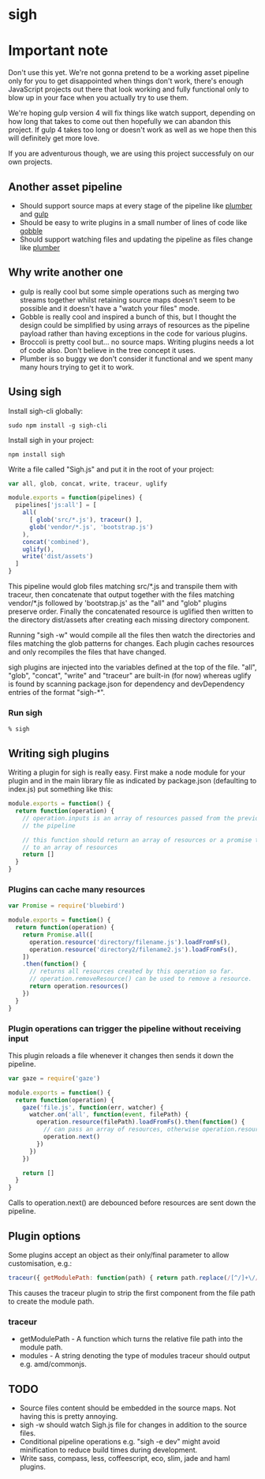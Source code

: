 # sigh

# Important note

Don't use this yet. We're not gonna pretend to be a working asset pipeline only for you to get disappointed when things don't work, there's enough JavaScript projects out there that look working and fully functional only to blow up in your face when you actually try to use them.

We're hoping gulp version 4 will fix things like watch support, depending on how long that takes to come out then hopefully we can abandon this project. If gulp 4 takes too long or doesn't work as well as we hope then this will definitely get more love.

If you are adventurous though, we are using this project successfuly on our own projects.

## Another asset pipeline

* Should support source maps at every stage of the pipeline like [plumber][plumber] and [gulp][gulp]
* Should be easy to write plugins in a small number of lines of code like [gobble][gobble]
* Should support watching files and updating the pipeline as files change like [plumber][plumber]

[plumber]: https://github.com/plumberjs/plumber
[gobble]: https://github.com/gobblejs/gobble
[gulp]: https://github.com/gulpjs/gulp

## Why write another one

* gulp is really cool but some simple operations such as merging two streams together whilst retaining source maps doesn't seem to be possible and it doesn't have a "watch your files" mode.
* Gobble is really cool and inspired a bunch of this, but I thought the design could be simplified by using arrays of resources as the pipeline payload rather than having exceptions in the code for various plugins.
* Broccoli is pretty cool but... no source maps. Writing plugins needs a lot of code also. Don't believe in the tree concept it uses.
* Plumber is so buggy we don't consider it functional and we spent many many hours trying to get it to work.

## Using sigh

Install sigh-cli globally:
```
sudo npm install -g sigh-cli
```

Install sigh in your project:
```
npm install sigh
```

Write a file called "Sigh.js" and put it in the root of your project:
```javascript
var all, glob, concat, write, traceur, uglify

module.exports = function(pipelines) {
  pipelines['js:all'] = [
    all(
      [ glob('src/*.js'), traceur() ],
      glob('vendor/*.js', 'bootstrap.js')
    ),
    concat('combined'),
    uglify(),
    write('dist/assets')
  ]
}
```
This pipeline would glob files matching src/\*.js and transpile them with traceur, then concatenate that output together with the files matching vendor/\*.js followed by 'bootstrap.js' as the "all" and "glob" plugins preserve order. Finally the concatenated resource is uglified then written to the directory dist/assets after creating each missing directory component.

Running "sigh -w" would compile all the files then watch the directories and files matching the glob patterns for changes. Each plugin caches resources and only recompiles the files that have changed.

sigh plugins are injected into the variables defined at the top of the file. "all", "glob", "concat", "write" and "traceur" are built-in (for now) whereas uglify is found by scanning package.json for dependency and devDependency entries of the format "sigh-\*".

### Run sigh
```shell
% sigh
```

## Writing sigh plugins

Writing a plugin for sigh is really easy. First make a node module for your plugin and in the main library file as indicated by package.json (defaulting to index.js) put something like this:

```javascript
module.exports = function() {
  return function(operation) {
    // operation.inputs is an array of resources passed from the previous operation in
    // the pipeline

    // this function should return an array of resources or a promise that resolves
    // to an array of resources
    return []
  }
}
```

### Plugins can cache many resources

```javascript
var Promise = require('bluebird')

module.exports = function() {
  return function(operation) {
    return Promise.all([
      operation.resource('directory/filename.js').loadFromFs(),
      operation.resource('directory2/filename2.js').loadFromFs(),
    ])
    .then(function() {
      // returns all resources created by this operation so far.
      // operation.removeResource() can be used to remove a resource.
      return operation.resources()
    })
  }
}
```

### Plugin operations can trigger the pipeline without receiving input
This plugin reloads a file whenever it changes then sends it down the pipeline.

```javascript
var gaze = require('gaze')

module.exports = function() {
  return function(operation) {
    gaze('file.js', function(err, watcher) {
      watcher.on('all', function(event, filePath) {
        operation.resource(filePath).loadFromFs().then(function() {
          // can pass an array of resources, otherwise operation.resources() is used.
          operation.next()
        })
      })
    })

    return []
  }
}
```
Calls to operation.next() are debounced before resources are sent down the pipeline.

## Plugin options

Some plugins accept an object as their only/final parameter to allow customisation, e.g.:

```javascript
traceur({ getModulePath: function(path) { return path.replace(/[^/]+\//, '') })
```
This causes the traceur plugin to strip the first component from the file path to create the module path.

### traceur

* getModulePath - A function which turns the relative file path into the module path.
* modules - A string denoting the type of modules traceur should output e.g. amd/commonjs.

## TODO

* Source files content should be embedded in the source maps. Not having this is pretty annoying.
* sigh -w should watch Sigh.js file for changes in addition to the source files.
* Conditional pipeline operations e.g. "sigh -e dev" might avoid minification to reduce build times during development.
* Write sass, compass, less, coffeescript, eco, slim, jade and haml plugins.
